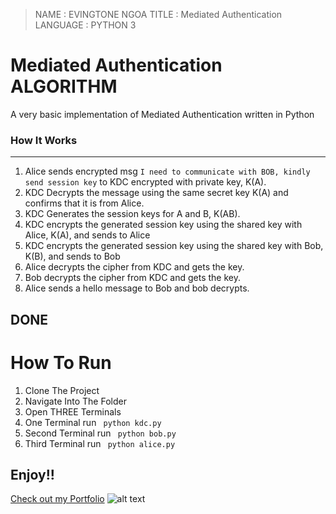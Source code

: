 
 > NAME        : EVINGTONE NGOA
 > TITLE       : Mediated Authentication
 > LANGUAGE    : PYTHON 3
 
 # Mediated Authentication ALGORITHM
A very basic implementation of Mediated Authentication written in Python
### How It Works
---------------------------------------------------------------------------------------- 
1. Alice sends encrypted msg `I need to communicate with BOB, kindly send session key` to KDC encrypted with private key, K(A).
2. KDC Decrypts the message using the same secret key K(A) and confirms that it is from Alice.
3. KDC Generates the session keys for A and B, K(AB).
5. KDC encrypts the generated session key using the shared key with Alice, K(A), and sends to Alice
6. KDC encrypts the generated session key using the shared key with Bob, K(B), and sends to Bob 
7. Alice decrypts the cipher from KDC and gets the key.
8. Bob decrypts the cipher from KDC and gets the key.
9. Alice sends a hello message to Bob and bob decrypts.

DONE
--------------------------------------------------------------------------------------- 
# How To Run
1. Clone The Project
2. Navigate Into The Folder
3. Open THREE Terminals
4. One Terminal run ``` python kdc.py```
5. Second Terminal run   ``` python bob.py```
6. Third Terminal run   ``` python alice.py```

## Enjoy!!



[Check out my Portfolio](http://evin.me.ke/ "Evin's portfolio")
![alt text](http://evin.me.ke/wp-content/uploads/2016/07/evin-100X50.png "Check Out My portfolio")